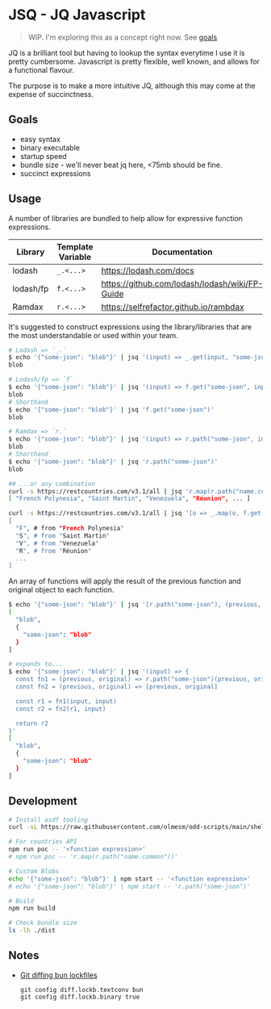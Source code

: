 # JSQ - JQ Javascript

> WIP. I'm exploring this as a concept right now. See [goals](#goals)

JQ is a brilliant tool but having to lookup the syntax everytime I use it is pretty cumbersome. Javascript is pretty flexible, well known, and allows for a functional flavour.

The purpose is to make a more intuitive JQ, although this may come at the expense of succinctness.

## Goals

- easy syntax
- binary executable
- startup speed
- bundle size - we'll never beat jq here, <75mb should be fine.
- succinct expressions

## Usage

A number of libraries are bundled to help allow for expressive function expressions.

| Library   | Template Variable | Documentation                                    |
| --------- | ----------------- | ------------------------------------------------ |
| lodash    | `_.<...>`         | <https://lodash.com/docs>                        |
| lodash/fp | `f.<...>`         | <https://github.com/lodash/lodash/wiki/FP-Guide> |
| Ramdax    | `r.<...>`         | <https://selfrefactor.github.io/rambdax>         |

It's suggested to construct expressions using the library/libraries that are the most understandable or used within your team.

```bash
# Lodash => `_.`
$ echo '{"some-json": "blob"}' | jsq '(input) => _.get(input, "some-json")'
blob

# Lodash/fp => `f`
$ echo '{"some-json": "blob"}' | jsq '(input) => f.get("some-json", input)'
blob
# Shorthand
$ echo '{"some-json": "blob"}' | jsq 'f.get("some-json")'
blob

# Ramdax => `r.`
$ echo '{"some-json": "blob"}' | jsq '(input) => r.path("some-json", input)'
blob
# Shorthand
$ echo '{"some-json": "blob"}' | jsq 'r.path("some-json")'
blob

## ...or any combination
curl -s https://restcountries.com/v3.1/all | jsq 'r.map(r.path("name.common"))'
[ "French Polynesia", "Saint Martin", "Venezuela", "Réunion", ... ]

curl -s https://restcountries.com/v3.1/all | jsq '[o => _.map(o, f.get("name.common")), f.map(r.head)]'
[
  "F", # from "French Polynesia"
  "S", # from "Saint Martin"
  "V", # from "Venezuela"
  "R", # from "Réunion"
  ...
]
```

An array of functions will apply the result of the previous function and original object to each function.

```bash
$ echo '{"some-json": "blob"}' | jsq '[r.path("some-json"), (previous, original) => [previous, original]]'
[
  "blob",
  {
    "some-json": "blob"
  }
]

# expands to...
$ echo '{"some-json": "blob"}' | jsq '(input) => {
  const fn1 = (previous, original) => r.path("some-json")(previous, original)
  const fn2 = (previous, original) => [previous, original]

  const r1 = fn1(input, input)
  const r2 = fn2(r1, input)

  return r2
}'
[
  "blob",
  {
    "some-json": "blob"
  }
]
```

## Development

```bash
# Install asdf tooling
curl -sL https://raw.githubusercontent.com/olmesm/odd-scripts/main/shell/asdf-install.sh | bash

# For countries API
npm run poc -- '<function expression>'
# npm run poc -- 'r.map(r.path("name.common"))'

# Custom Blobs
echo '{"some-json": "blob"}' | npm start -- '<function expression>'
# echo '{"some-json": "blob"}' | npm start -- 'r.path("some-json")'

# Build
npm run build

# Check bundle size
ls -lh ./dist
```

## Notes

- [Git diffing bun lockfiles](https://bun.sh/docs/install/lockfile)

  ```
  git config diff.lockb.textconv bun
  git config diff.lockb.binary true
  ```
